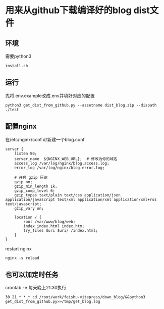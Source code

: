 # 用来从github下载编译好的blog dist文件

## 环境

需要python3
```
install.sh

```

## 运行
先将.env.example改成.env并填好对应的配置
```
python3 get_dist_from_github.py --assetname dist_blog.zip --dispath ./test
```


## 配置nginx
在/etc/nginx/conf.d/新建一个blog.conf


```
server {
    listen 80;
    server_name  ${NGINX_WEB_URL};  # 修改为你的域名
    access_log /var/log/nginx/blog.access.log;
    error_log /var/log/nginx/blog.error.log;

    # 开启 gzip 压缩
    gzip on;
    gzip_min_length 1k;
    gzip_comp_level 6;
    gzip_types text/plain text/css application/json application/javascript text/xml application/xml application/xml+rss text/javascript;
    gzip_vary on;

    location / {
        root /var/www/blog/web;
        index index.html index.htm;
        try_files $uri $uri/ /index.html;
    }
}

```
restart nginx

```
nginx -s reload
```
## 也可以加定时任务

crontab -e
每天晚上21:30执行
```
30 21 * * * cd /root/work/feishu-vitepress/down_blog/&&python3 get_dist_from_github.py>>/tmp/get_blog.log
```


